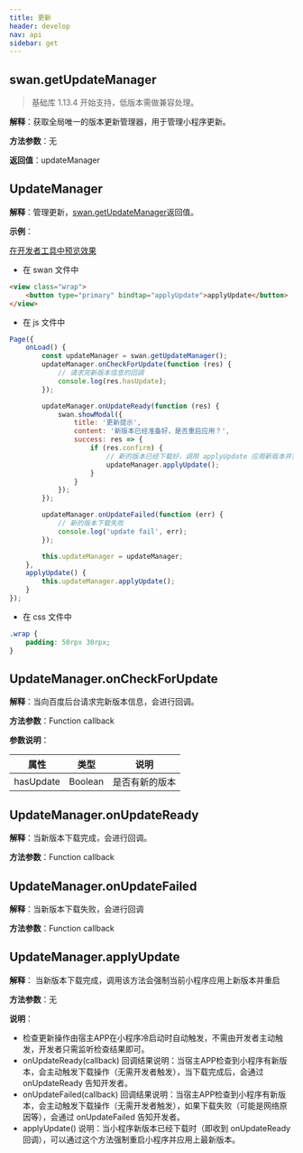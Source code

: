 ```yaml
---
title: 更新
header: develop
nav: api
sidebar: get
---
```


## swan.getUpdateManager

>基础库 1.13.4 开始支持，低版本需做兼容处理。

**解释**：获取全局唯一的版本更新管理器，用于管理小程序更新。

**方法参数**：无

**返回值**：updateManager

## UpdateManager

**解释**：管理更新，[swan.getUpdateManager](https://smartprogram.baidu.com/docs/develop/api/get/)返回值。

**示例**：

<a href="swanide://fragment/ed874693dca5217df429f19488b83fbc1558342900404" title="在开发者工具中预览效果" target="_self">在开发者工具中预览效果</a>

* 在 swan 文件中

```html
<view class="wrap">
    <button type="primary" bindtap="applyUpdate">applyUpdate</button>
</view>
```

* 在 js 文件中

```js
Page({
    onLoad() {
        const updateManager = swan.getUpdateManager();
        updateManager.onCheckForUpdate(function (res) {
            // 请求完新版本信息的回调
            console.log(res.hasUpdate);
        });

        updateManager.onUpdateReady(function (res) {
            swan.showModal({
                title: '更新提示',
                content: '新版本已经准备好，是否重启应用？',
                success: res => {
                    if (res.confirm) {
                        // 新的版本已经下载好，调用 applyUpdate 应用新版本并重启
                        updateManager.applyUpdate();
                    }
                }
            });
        });

        updateManager.onUpdateFailed(function (err) {
            // 新的版本下载失败
            console.log('update fail', err);
        });

        this.updateManager = updateManager;
    },
    applyUpdate() {
        this.updateManager.applyUpdate();
    }
});
```
* 在 css 文件中

```css
.wrap {
    padding: 50rpx 30rpx;
}
```

## UpdateManager.onCheckForUpdate

**解释**：当向百度后台请求完新版本信息，会进行回调。

**方法参数**：Function callback

**参数说明**：

|属性 | 类型 | 说明|
|---- | ---- | ---- |
|hasUpdate |  Boolean | 是否有新的版本 |

## UpdateManager.onUpdateReady

**解释**：当新版本下载完成，会进行回调。

**方法参数**：Function callback

## UpdateManager.onUpdateFailed 

**解释**：当新版本下载失败，会进行回调

**方法参数**：Function callback


## UpdateManager.applyUpdate


**解释**： 当新版本下载完成，调用该方法会强制当前小程序应用上新版本并重启

**方法参数**：无

 



**说明**： 
* 检查更新操作由宿主APP在小程序冷启动时自动触发，不需由开发者主动触发，开发者只需监听检查结果即可。
* onUpdateReady(callback) 回调结果说明：当宿主APP检查到小程序有新版本，会主动触发下载操作（无需开发者触发），当下载完成后，会通过 onUpdateReady 告知开发者。
* onUpdateFailed(callback) 回调结果说明：当宿主APP检查到小程序有新版本，会主动触发下载操作（无需开发者触发），如果下载失败（可能是网络原因等），会通过 onUpdateFailed 告知开发者。
* applyUpdate() 说明：当小程序新版本已经下载时（即收到 onUpdateReady 回调），可以通过这个方法强制重启小程序并应用上最新版本。